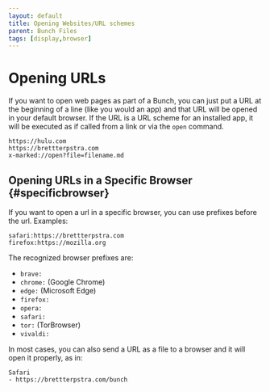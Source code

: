 ```yaml
---
layout: default
title: Opening Websites/URL schemes
parent: Bunch Files
tags: [display,browser]
---
```

# Opening URLs

If you want to open web pages as part of a Bunch, you can just put a URL at the beginning of a line (like you would an app) and that URL will be opened in your default browser. If the URL is a URL scheme for an installed app, it will be executed as if called from a link or via the `open` command.

    https://hulu.com
    https://brettterpstra.com
    x-marked://open?file=filename.md


## Opening URLs in a Specific Browser {#specificbrowser}

If you want to open a url in a specific browser, you can use prefixes before the url. Examples:

    safari:​https://brettterpstra.com
    firefox:​https://mozilla.org

The recognized browser prefixes are:

- `brave:`
- `chrome:` (Google Chrome)
- `edge:` (Microsoft Edge)
- `firefox:`
- `opera:`
- `safari:`
- `tor:` (TorBrowser)
- `vivaldi:`

In most cases, you can also send a URL as a file to a browser and it will open it properly, as in:

    Safari
    - https://brettterpstra.com/bunch


